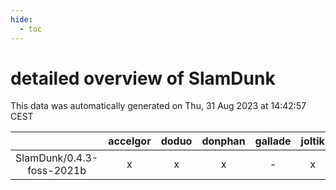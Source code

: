 ```yaml
---
hide:
  - toc
---
```


detailed overview of SlamDunk
=============================


This data was automatically generated on Thu, 31 Aug 2023 at 14:42:57 CEST  

| |accelgor|doduo|donphan|gallade|joltik|skitty|swalot|victini|
| :---: | :---: | :---: | :---: | :---: | :---: | :---: | :---: | :---: |
|SlamDunk/0.4.3-foss-2021b|x|x|x|-|x|x|x|x|
